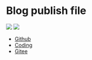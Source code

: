 # Blog publish file

[![](https://img.shields.io/badge/powered%20by-Hexo--3.4.4-blue.svg)](https://hexo.io/zh-cn/)
[![](https://img.shields.io/badge/theme%20by-NeXT-blue.svg)](http://theme-next.iissnan.com/)

* [Github](https://tankeryang.github.io/)
* [Coding](https://tankeryang.coding.me/)
* [Gitee](http://tankeryang.gitee.io)